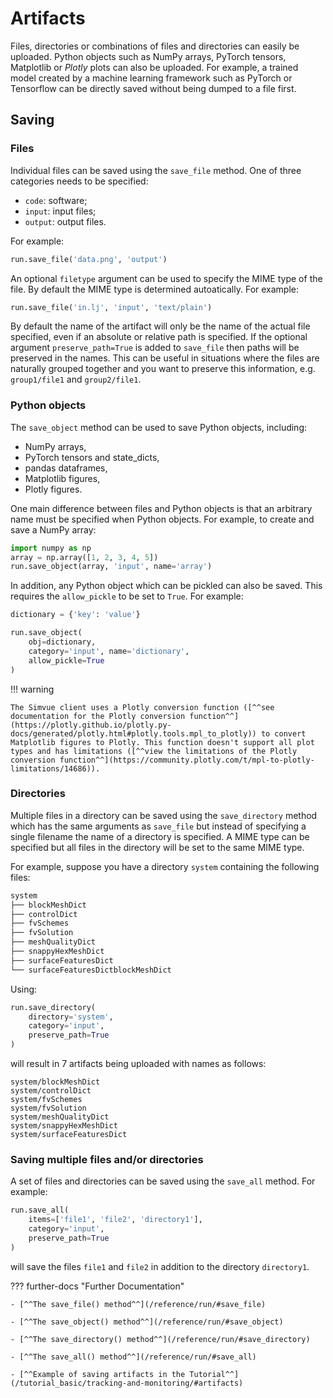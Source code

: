 # Artifacts

Files, directories or combinations of files and directories can easily be uploaded. Python objects
such as NumPy arrays, PyTorch tensors, Matplotlib or _Plotly_ plots can also be uploaded. For example,
a trained model created by a machine learning framework such as PyTorch or Tensorflow can be directly
saved without being dumped to a file first.

## Saving

### Files

Individual files can be saved using the `save_file` method. One of three categories needs to be specified:

 * `code`: software;
 * `input`: input files;
 * `output`: output files.

For example:
``` py
run.save_file('data.png', 'output')
```

An optional `filetype` argument can be used to specify the MIME type of the file. By default the MIME type is determined
autoatically. For example:
``` py
run.save_file('in.lj', 'input', 'text/plain')
```

By default the name of the artifact will only be the name of the actual file specified, even if an absolute or relative path is specified.
If the optional argument `preserve_path=True` is added to `save_file` then paths will be preserved in the names. This can be useful
in situations where the files are naturally grouped together and you want to preserve this information, e.g. `group1/file1` and
`group2/file1`.

### Python objects

The `save_object` method can be used to save Python objects, including:

* NumPy arrays,
* PyTorch tensors and state_dicts,
* pandas dataframes,
* Matplotlib figures,
* Plotly figures.

One main difference between files and Python objects is that an arbitrary name must be specified when Python objects. For example,
to create and save a NumPy array:
```python
import numpy as np
array = np.array([1, 2, 3, 4, 5])
run.save_object(array, 'input', name='array')
```

In addition, any Python object which can be pickled can also be saved. This requires the `allow_pickle` to be set to `True`.
For example:
```python
dictionary = {'key': 'value'}

run.save_object(
    obj=dictionary,
    category='input', name='dictionary',
    allow_pickle=True
)
```

!!! warning

    The Simvue client uses a Plotly conversion function ([^^see documentation for the Plotly conversion function^^](https://plotly.github.io/plotly.py-docs/generated/plotly.html#plotly.tools.mpl_to_plotly)) to convert Matplotlib figures to Plotly. This function doesn't support all plot types and has limitations ([^^view the limitations of the Plotly conversion function^^](https://community.plotly.com/t/mpl-to-plotly-limitations/14686)).

### Directories

Multiple files in a directory can be saved using the `save_directory` method which has the same arguments as `save_file` but
instead of specifying a single filename the name of a directory is specified. A MIME type can be specified but all files
in the directory will be set to the same MIME type.

For example, suppose you have a directory `system` containing the following files:
```sh
system
├── blockMeshDict
├── controlDict
├── fvSchemes
├── fvSolution
├── meshQualityDict
├── snappyHexMeshDict
├── surfaceFeaturesDict
└── surfaceFeaturesDictblockMeshDict
```
Using:
```python
run.save_directory(
    directory='system',
    category='input',
    preserve_path=True
)
```
will result in 7 artifacts being uploaded with names as follows:
```
system/blockMeshDict
system/controlDict
system/fvSchemes
system/fvSolution
system/meshQualityDict
system/snappyHexMeshDict
system/surfaceFeaturesDict
```

### Saving multiple files and/or directories

A set of files and directories can be saved using the `save_all` method. For example:
``` py
run.save_all(
    items=['file1', 'file2', 'directory1'],
    category='input',
    preserve_path=True
)
```
will save the files `file1` and `file2` in addition to the directory `directory1`.

??? further-docs "Further Documentation"

    - [^^The save_file() method^^](/reference/run/#save_file)

    - [^^The save_object() method^^](/reference/run/#save_object)

    - [^^The save_directory() method^^](/reference/run/#save_directory)

    - [^^The save_all() method^^](/reference/run/#save_all)
    
    - [^^Example of saving artifacts in the Tutorial^^](/tutorial_basic/tracking-and-monitoring/#artifacts)
